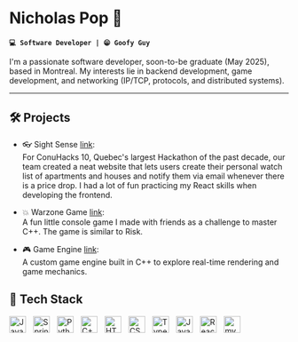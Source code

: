# Nicholas Pop 👋

**`💻 Software Developer | 😁 Goofy Guy `**

I'm a passionate software developer, soon-to-be graduate (May 2025), based in Montreal. My interests lie in backend development, game development, and networking (IP/TCP, protocols, and distributed systems).

---

## 🛠️ Projects 
- 👓 Sight Sense [link](https://github.com/aloisorozco/Sight-Sense):<br>
For ConuHacks 10, Quebec's largest Hackathon of the past decade, our team created a neat website that lets users create their personal watch list of apartments and houses and notify them via email whenever there is a price drop. I had a lot of fun practicing my React skills when developing the frontend. 

- 💥 Warzone Game [link](https://github.com/D-grimut/Warzone-Game):<br> 
A fun little console game I made with friends as a challenge to master C++. The game is similar to Risk.

- 🎮 Game Engine [link](https://github.com/Cocovert1/GameEngine):<br> 
A custom game engine built in C++ to explore real-time rendering and game mechanics.


## 🧰 Tech Stack
<img align="left" alt="Java" width="30px" style="padding-right:10px;" src="https://cdn.jsdelivr.net/gh/devicons/devicon/icons/java/java-original.svg" />
<img align="left" alt="Spring" width="30px" style="padding-right:10px;" src="https://cdn.jsdelivr.net/gh/devicons/devicon@latest/icons/spring/spring-original.svg" />
<img align="left" alt="Python" width="30px" style="padding-right:10px;" src="https://cdn.jsdelivr.net/gh/devicons/devicon/icons/python/python-plain.svg" />
<img align="left" alt="C++" width="30px" style="padding-right:10px;" src="https://cdn.jsdelivr.net/gh/devicons/devicon@latest/icons/cplusplus/cplusplus-original.svg" />
<img align="left" alt="HTML" width="30px" style="padding-right:10px;" src="https://cdn.jsdelivr.net/gh/devicons/devicon/icons/html5/html5-plain.svg" />
<img align="left" alt="CSS" width="30px" style="padding-right:10px;" src="https://cdn.jsdelivr.net/gh/devicons/devicon/icons/css3/css3-plain.svg" />
<img align="left" alt="Typescript" width="30px" style="padding-right:10px;" src="https://cdn.jsdelivr.net/gh/devicons/devicon@latest/icons/typescript/typescript-original.svg" />
<img align="left" alt="JavaScript" width="30px" style="padding-right:10px;" src="https://cdn.jsdelivr.net/gh/devicons/devicon/icons/javascript/javascript-plain.svg" />
<img align="left" alt="React" width="30px" style="padding-right:10px;" src="https://cdn.jsdelivr.net/gh/devicons/devicon/icons/react/react-original.svg" />
<img align="left" alt="mysql" width="30px" style="padding-right:10px;" src="https://cdn.jsdelivr.net/gh/devicons/devicon@latest/icons/mysql/mysql-original.svg" />

<br/>


